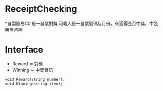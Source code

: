 # ReceiptChecking
*自製簡易C# 統一發票對獎
可輸入統一發票號碼及月份，來獲得是否中獎、中幾獎等資訊

# Interface
* Reward => 對獎  
* Winning => 中獎資訊
```
void Reward(string number);
void Winning(string item);

```


